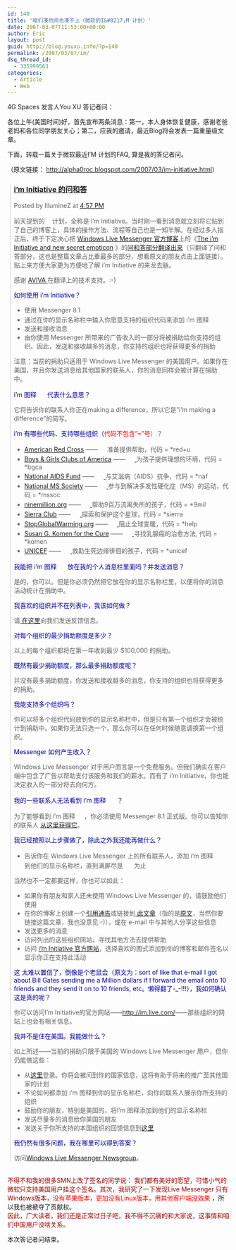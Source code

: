 ```yaml
---
id: 140
title: '咱们凑热闹也凑不上（微软的I&#8217;M 计划）'
date: 2007-03-07T11:53:00+00:00
author: Eric
layout: post
guid: http://blog.youxu.info/?p=140
permalink: /2007/03/07/im/
dsq_thread_id:
  - 335999563
categories:
  - Article
  - Web
---
```

4G Spaces 发言人You XU 答记者问：

各位上午(美国时间)好，首先宣布两条消息：第一，本人身体恢复健康，感谢老爸老妈和各位同学朋友关心；第二，应我的邀请，最近Blog将会发表一篇重量级文章。

下面，转载一篇关于微软最近I&#8217;M 计划的FAQ, 算是我的答记者问。
  
（原文链接： <http://alpha0roc.blogspot.com/2007/03/im-initiative.html>）

<blockquote style="border-left: 1px solid #cccccc; margin: 0pt 0pt 0pt 0.8ex; padding-left: 1ex" class="gmail_quote">
  <h3 class="post-title">
    <a href="http://alpha0roc.blogspot.com/2007/03/im-initiative.html">i&#8217;m Initiative 的问和答</a>
  </h3>
  
  <p class="post-header-line-1">
    <span class="post-author"> Posted by IllumineZ </span> <span class="post-timestamp"> at <a href="http://alpha0roc.blogspot.com/2007/03/im-initiative.html" class="timestamp-link" title="permanent link">4:57 PM</a> </span>
  </p>
  
  <p>
    前天提到的<img src="http://lh6.google.com/image/alpha.roc/RerpU3cAIpI/AAAAAAAABLk/Uj2hBc0LgYk/s288/i%27m.jpg" style="border: 0px none ; padding: 0px" height="18" width="17" />计划，全称是 i&#8217;m Initiative。当时刚一看到消息就立刻将它贴到了自己的博客上，具体的操作方法、流程等自己也是一知半解。在经过多人指正后，终于下定决心把 <a href="http://messengersays.spaces.live.com/">Windows Live Messenger 官方博客</a>上的《<a href="http://messengersays.spaces.live.com/blog/cns%215B410F7FD930829E%2125315.entry">The i&#8217;m Initiative and new secret emoticon</a> 》的<a href="http://alpha0roc.blogspot.com/2007/03/im-initiative.html">问和答部分翻译出来</a>（只翻译了问和答部分，这也是整篇文章占比重最多的部分，想看原文的朋友点击上面链接）。贴上来方便大家更为方便地了解 i&#8217;m Initiative 的来龙去脉。
  </p>
  
  <p>
    感谢 <a href="http://avivaswigwam.blogspot.com/">AVIVA </a> 在翻译上的技术支持。:-)
  </p>
  
  <p>
    <span style="color: #000099">如何使用 i&#8217;m Initiative？</span>
  </p>
  
  <ul>
    <li>
      使用 Messenger 8.1
    </li>
    <li>
      通过在你的显示名称栏中输入你愿意支持的组织代码来添加 i&#8217;m 图释 <img src="http://lh6.google.com/image/alpha.roc/RerpU3cAIpI/AAAAAAAABLk/Uj2hBc0LgYk/s288/i%27m.jpg" style="border: 0px none ; padding: 0px" height="18" width="17" />
    </li>
    <li>
      发送和接收消息
    </li>
    <li>
      由你使用 Messenger 所带来的广告收入的一部分将被捐助给你支持的组织。因此，发送和接收越多的消息，你支持的组织也将获得更多的捐助
    </li>
  </ul>
  
  <p>
    注意：当前的捐助只适用于 Windows Live Messenger 的美国用户。如果你在美国，并且你发送消息给其他国家的联系人，你的消息同样会被计算在捐助中。
  </p>
  
  <p>
    <span style="color: #000099"> i&#8217;m 图释 <img src="http://lh6.google.com/image/alpha.roc/RerpU3cAIpI/AAAAAAAABLk/Uj2hBc0LgYk/s288/i%27m.jpg" style="border: 0px none ; padding: 0px" height="18" width="17" /> 代表什么意思？ </span>
  </p>
  
  <p>
    它将告诉你的联系人你正在making a difference，所以它是&#8221;i&#8217;m making a difference&#8221;的简写。
  </p>
  
  <p>
    <span style="color: #000099">i&#8217;m 有哪些代码、支持哪些组织（</span><span style="color: #ff0000">代码不包含&#8221;=&#8221;号</span>）？
  </p>
  
  <ul>
    <li>
      <a href="http://www.redcross.org/">American Red Cross</a> —— <a href="http://im.live.com/Messenger/IM/Causes/ARC/"> <img src="http://lh6.google.com/image/alpha.roc/RerpU3cAIpI/AAAAAAAABLk/Uj2hBc0LgYk/s288/i%27m.jpg" style="border: 0px none ; padding: 0px" height="18" width="17" /></a>准备提供帮助，代码 = *red+u
    </li>
    <li>
      <a href="http://www.bgca.org/"> Boys & Girls Clubs of America</a> —— <a href="http://im.live.com/Messenger/IM/Causes/BGCA/"><img src="http://lh6.google.com/image/alpha.roc/RerpU3cAIpI/AAAAAAAABLk/Uj2hBc0LgYk/s288/i%27m.jpg" style="border: 0px none ; padding: 0px" height="18" width="17" /> </a>为孩子提供理想的环境，代码 = *bgca
    </li>
    <li>
      <a href="http://www.aidsfund.org/">National AIDS Fund</a> —— <a href="http://im.live.com/Messenger/IM/Causes/NAF/"><img src="http://lh6.google.com/image/alpha.roc/RerpU3cAIpI/AAAAAAAABLk/Uj2hBc0LgYk/s288/i%27m.jpg" style="border: 0px none ; padding: 0px" height="18" width="17" /> </a>与艾滋病（AIDS）抗争，代码 = *naf
    </li>
    <li>
      <a href="http://www.nationalmssociety.org/">National MS Society</a> —— <a href="http://im.live.com/Messenger/IM/Causes/NMSS/"><img src="http://lh6.google.com/image/alpha.roc/RerpU3cAIpI/AAAAAAAABLk/Uj2hBc0LgYk/s288/i%27m.jpg" style="border: 0px none ; padding: 0px" height="18" width="17" /> </a>参与到解决多发性硬化症（MS）的运动，代码 = *mssoc
    </li>
    <li>
      <a href="http://www.ninemillion.org/">ninemillion.org</a> —— <a href="http://im.live.com/Messenger/IM/Causes/NMO/"><img src="http://lh6.google.com/image/alpha.roc/RerpU3cAIpI/AAAAAAAABLk/Uj2hBc0LgYk/s288/i%27m.jpg" style="border: 0px none ; padding: 0px" height="18" width="17" /> </a>帮助9百万流离失所的孩子，代码 = *9mil
    </li>
    <li>
      <a href="http://www.sierraclub.org/">Sierra Club</a> —— <a href="http://im.live.com/Messenger/IM/Causes/Siera/"><img src="http://lh6.google.com/image/alpha.roc/RerpU3cAIpI/AAAAAAAABLk/Uj2hBc0LgYk/s288/i%27m.jpg" style="border: 0px none ; padding: 0px" height="18" width="17" /> </a>探索和保护这个星球，代码 = *sierra
    </li>
    <li>
      <a href="http://www.stopglobalwarming.org/">StopGlobalWarming.org</a> —— <a href="http://im.live.com/Messenger/IM/Causes/SGW/"><img src="http://lh6.google.com/image/alpha.roc/RerpU3cAIpI/AAAAAAAABLk/Uj2hBc0LgYk/s288/i%27m.jpg" style="border: 0px none ; padding: 0px" height="18" width="17" /> </a>阻止全球变暖，代码 = *help
    </li>
    <li>
      <a href="http://www.komen.org/">Susan G. Komen for the Cure</a> —— <a href="http://im.live.com/Messenger/IM/Causes/Komen/"><img src="http://lh6.google.com/image/alpha.roc/RerpU3cAIpI/AAAAAAAABLk/Uj2hBc0LgYk/s288/i%27m.jpg" style="border: 0px none ; padding: 0px" height="18" width="17" /> </a>寻找乳腺癌的治愈方法, 代码 = *komen
    </li>
    <li>
      <a href="http://www.unicef.org/">UNICEF</a> —— <a href="http://im.live.com/Messenger/IM/Causes/UNICEF/"><img src="http://lh6.google.com/image/alpha.roc/RerpU3cAIpI/AAAAAAAABLk/Uj2hBc0LgYk/s288/i%27m.jpg" style="border: 0px none ; padding: 0px" height="18" width="17" /> </a>救助生死边缘徘徊的孩子，代码 = *unicef
    </li>
  </ul>
  
  <p>
    <span style="color: #000099">我能把 i&#8217;m 图释 <img src="http://lh6.google.com/image/alpha.roc/RerpU3cAIpI/AAAAAAAABLk/Uj2hBc0LgYk/s288/i%27m.jpg" style="border: 0px none ; padding: 0px" height="18" width="17" /> 放在我的个人消息栏里面吗？并发送消息？ </span>
  </p>
  
  <p>
    是的，你可以。但是你必须仍然把它放在你的显示名称栏里，以便将你的消息活动统计在捐助中。
  </p>
  
  <p>
    <span style="color: #000099">我喜欢的组织并不在列表中，我该如何做？</span>
  </p>
  
  <p>
    请<a href="http://feedback.live.com/eform.aspx?productkey=wlmessenger"> 在这里</a>向我们发送反馈信息。
  </p>
  
  <p>
    <span style="color: #000099">对每个组织的最少捐助额度是多少？</span>
  </p>
  
  <p>
    以上的每个组织都将在第一年收到最少 $100,000 的捐助。
  </p>
  
  <p>
    <span style="color: #000099">既然有最少捐助额度，那么最多捐助额度呢？</span>
  </p>
  
  <p>
    并没有最多捐助额度，你发送和接收越多的消息，你支持的组织也将获得更多的捐助。
  </p>
  
  <p>
    <span style="color: #000099">我能支持多个组织吗？</span>
  </p>
  
  <p>
    你可以将多个组织代码放到你的显示名称栏中，但是只有第一个组织才会被统计到捐助中。如果你无法只选一个，那么你可以在任何时候随意调换第一个组织。
  </p>
  
  <p>
    <span style="color: #000099">Messenger 如何产生收入？</span>
  </p>
  
  <p>
    Windows Live Messenger 对于用户而言是一个免费服务。但我们确实在客户端中包含了广告以帮助支付该服务和我们的薪水。而有了 i&#8217;m Initiative，你也能决定收入的一部分将去向何方。
  </p>
  
  <p>
    <span style="color: #000099">我的一些联系人无法看到 i&#8217;m 图释 <img src="http://lh6.google.com/image/alpha.roc/RerpU3cAIpI/AAAAAAAABLk/Uj2hBc0LgYk/s288/i%27m.jpg" style="border: 0px none ; padding: 0px" height="18" width="17" /> ？</span>
  </p>
  
  <p>
    为了能够看到 i&#8217;m 图释 <img src="http://lh6.google.com/image/alpha.roc/RerpU3cAIpI/AAAAAAAABLk/Uj2hBc0LgYk/s288/i%27m.jpg" style="border: 0px none ; padding: 0px" height="18" width="17" />，你必须使用 Messenger 8.1 正式版。你可以告知你的联系人 <a href="http://messenger.live.com/">从这里获得它</a>。
  </p>
  
  <p>
    <span style="color: #000099">我已经按照以上步骤做了，除此之外我还能再做什么？</span>
  </p>
  
  <ul>
    <li>
      告诉你在 Windows Live Messenger 上的所有联系人，添加 i&#8217;m 图释 <img src="http://lh6.google.com/image/alpha.roc/RerpU3cAIpI/AAAAAAAABLk/Uj2hBc0LgYk/s288/i%27m.jpg" style="border: 0px none ; padding: 0px" height="18" width="17" /> 到他们的显示名称栏，直到满屏尽是 <img src="http://lh6.google.com/image/alpha.roc/RerpU3cAIpI/AAAAAAAABLk/Uj2hBc0LgYk/s288/i%27m.jpg" style="border: 0px none ; padding: 0px" height="18" width="17" /> 为止
    </li>
  </ul>
  
  <p>
    当然也不一定都要这样，你也可以如此：
  </p>
  
  <ul>
    <li>
      如果你有朋友和家人还未使用 Windows Live Messenger 的，请鼓励他们使用
    </li>
    <li>
      在你的博客上创建一个<a href="http://messengersays.spaces.live.com/blog/cns%215B410F7FD930829E%2125315.trak">引用通告</a>或链接到<a href="http://messengersays.spaces.live.com/blog/cns%215B410F7FD930829E%2125315.entry"> 此文章</a>（指的是<a href="http://messengersays.spaces.live.com/blog/cns%215B410F7FD930829E%2125315.entry">原文</a>，当然你要链接这篇文章，我也没意见:-)），或在 e-mail 中与其他人分享这些信息
    </li>
    <li>
      发送更多的消息
    </li>
    <li>
      访问列出的这些组织网站，寻找其他方法去提供帮助
    </li>
    <li>
      访问 <a href="http://im.live.com/"> i&#8217;m Initiative 官方网站</a>，选择喜欢的图式添加到你的博客和邮件签名以显示你正在支持此活动
    </li>
  </ul>
  
  <p>
    <span style="color: #000099">这 太难以置信了，倒像是个老鼠会（原文为：sort of like that e-mail I got about Bill Gates sending me a Million dollars if I forward the email onto 10 friends and they send it on to 10 friends, etc。懒得翻了-_-!!!），我如何确认这是真的呢？</span>
  </p>
  
  <p>
    你可以访问I&#8217;m Initiative的官方网站——<a href="http://im.live.com/">http://im.live.com/</a>——那些组织的网站上也会有相关信息。
  </p>
  
  <p>
    <span style="color: #000099">我并不是住在美国。我能做什么？ </span>
  </p>
  
  <p>
    如上所述——当前的捐助只限于美国的 Windows Live Messenger 用户，但你仍能做这些：
  </p>
  
  <ul>
    <li>
      从<a href="https://im.live.com/messenger/im/join/">这里</a>登录。你将会被问到你的国家信息，这将有助于将来的推广至其他国家的计划
    </li>
    <li>
      不论如何都添加 i&#8217;m 图释到你的显示名称栏，向你的联系人展示你所支持的组织
    </li>
    <li>
      鼓励你的朋友，特别是美国的，将I&#8217;m 图释添加到他们的显示名称栏
    </li>
    <li>
      发送尽量多的消息给你美国的朋友
    </li>
    <li>
      发送关于你所支持的本国组织的回馈信息到<a href="http://feedback.live.com/eform.aspx?productkey=wlmessenger">这里</a>
    </li>
  </ul>
  
  <p>
    <span style="color: #000099">我仍然有很多问题，我在哪里可以得到答案？ </span>
  </p>
  
  <p>
    访问<a href="http://www.microsoft.com/communities/newsgroups/en-us/default.aspx?dg=microsoft.public.windows.live.messenger">Windows Live Messenger Newsgroup</a>。
  </p>
</blockquote>

<br style="color: #990000" /><span style="color: #990000">不得不和我的很多SMN上改了签名的同学说： 我们都有美好的愿望，可惜小气的微软只支持美国用户挂这个签名。其次，我研究了一下发现Live Messenger 只有Windows版本，</span><span style="color: #ff0000">没有苹果版本，更加没有Linux版本，用其他客户端没效果 </span>，所以我也被褫夺了贡献权。<br style="color: #990000" /><span style="color: #990000">因此，广大读者，我们还是正常过日子吧，我不得不沉痛的和大家说，这事情和咱们中国用户没啥关系。</span>

本次答记者问结束。